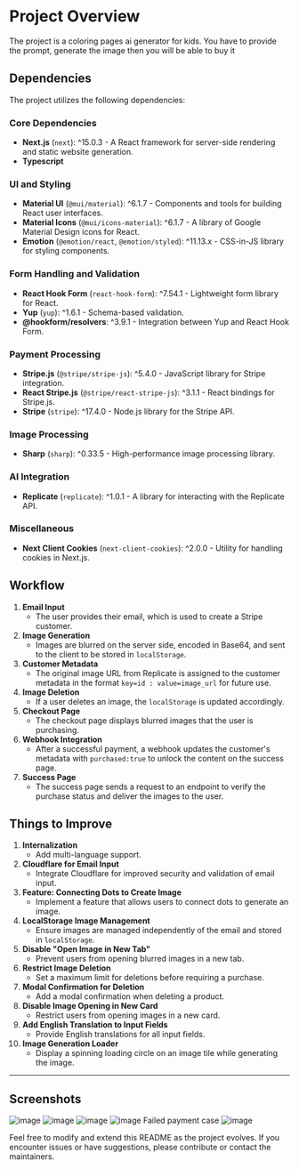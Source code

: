 # Project Overview
The project is a coloring pages ai generator for kids.
You have to provide the prompt, generate the image then you will be able to buy it

## Dependencies

The project utilizes the following dependencies:

### Core Dependencies
- **Next.js** (`next`): ^15.0.3 - A React framework for server-side rendering and static website generation.
- **Typescript** 

### UI and Styling
- **Material UI** (`@mui/material`): ^6.1.7 - Components and tools for building React user interfaces.
- **Material Icons** (`@mui/icons-material`): ^6.1.7 - A library of Google Material Design icons for React.
- **Emotion** (`@emotion/react`, `@emotion/styled`): ^11.13.x - CSS-in-JS library for styling components.

### Form Handling and Validation
- **React Hook Form** (`react-hook-form`): ^7.54.1 - Lightweight form library for React.
- **Yup** (`yup`): ^1.6.1 - Schema-based validation.
- **@hookform/resolvers**: ^3.9.1 - Integration between Yup and React Hook Form.

### Payment Processing
- **Stripe.js** (`@stripe/stripe-js`): ^5.4.0 - JavaScript library for Stripe integration.
- **React Stripe.js** (`@stripe/react-stripe-js`): ^3.1.1 - React bindings for Stripe.js.
- **Stripe** (`stripe`): ^17.4.0 - Node.js library for the Stripe API.

### Image Processing
- **Sharp** (`sharp`): ^0.33.5 - High-performance image processing library.

### AI Integration
- **Replicate** (`replicate`): ^1.0.1 - A library for interacting with the Replicate API.

### Miscellaneous
- **Next Client Cookies** (`next-client-cookies`): ^2.0.0 - Utility for handling cookies in Next.js.

## Workflow

1. **Email Input**
   - The user provides their email, which is used to create a Stripe customer.
2. **Image Generation**
   - Images are blurred on the server side, encoded in Base64, and sent to the client to be stored in `localStorage`.
3. **Customer Metadata**
   - The original image URL from Replicate is assigned to the customer metadata in the format `key=id : value=image_url` for future use.
4. **Image Deletion**
   - If a user deletes an image, the `localStorage` is updated accordingly.
5. **Checkout Page**
   - The checkout page displays blurred images that the user is purchasing.
6. **Webhook Integration**
   - After a successful payment, a webhook updates the customer's metadata with `purchased:true` to unlock the content on the success page.
7. **Success Page**
   - The success page sends a request to an endpoint to verify the purchase status and deliver the images to the user.

## Things to Improve

1. **Internalization**
   - Add multi-language support.
2. **Cloudflare for Email Input**
   - Integrate Cloudflare for improved security and validation of email input.
3. **Feature: Connecting Dots to Create Image**
   - Implement a feature that allows users to connect dots to generate an image.
4. **LocalStorage Image Management**
   - Ensure images are managed independently of the email and stored in `localStorage`.
5. **Disable "Open Image in New Tab"**
   - Prevent users from opening blurred images in a new tab.
6. **Restrict Image Deletion**
   - Set a maximum limit for deletions before requiring a purchase.
7. **Modal Confirmation for Deletion**
   - Add a modal confirmation when deleting a product.
8. **Disable Image Opening in New Card**
   - Restrict users from opening images in a new card.
9. **Add English Translation to Input Fields**
   - Provide English translations for all input fields.
10. **Image Generation Loader**
    - Display a spinning loading circle on an image tile while generating the image.

---
## Screenshots
![image](https://github.com/user-attachments/assets/f3bfc0f6-ed76-4e8d-9394-d0188e86938e)
![image](https://github.com/user-attachments/assets/72814a06-cba4-49f2-841a-759d5b31bf00)
![image](https://github.com/user-attachments/assets/1f9e11aa-b0f4-4e70-88ef-45a63c635104)
![image](https://github.com/user-attachments/assets/d2c760b2-549f-4cff-8a80-60ce046e8fb9)
Failed payment case
![image](https://github.com/user-attachments/assets/5e2fd753-92d5-4819-847e-694c901ef443)



Feel free to modify and extend this README as the project evolves. If you encounter issues or have suggestions, please contribute or contact the maintainers.
